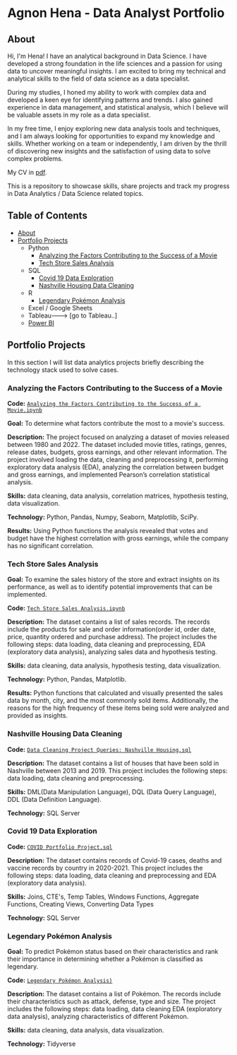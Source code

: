 # Agnon Hena - Data Analyst Portfolio
## About
Hi, I'm Hena! I have an analytical background in  Data Science. I have developed a strong foundation in the life sciences and a passion for using data to uncover meaningful insights. I am excited to bring my technical and analytical skills to the field of data science as a data specialist. 

During my studies, I honed my ability to work with complex data and developed a keen eye for identifying patterns and trends. I also gained experience in  data management, and statistical analysis, which I believe will be valuable assets in my role as a data specialist.

In my free time, I enjoy exploring new data analysis tools and techniques, and I am always looking for opportunities to expand my knowledge and skills. Whether working on a team or independently, I am driven by the thrill of discovering new insights and the satisfaction of using data to solve complex problems.

My CV in [pdf](https://github.com/henaornella/Data_Analysis-Portfolio/blob/main/HenaAgnonCV.pdf).

This is a repository to showcase skills, share projects and track my progress in Data Analytics / Data Science related topics.

## Table of Contents
- [About](https://github.com/henaornella/Data_Analysis-Portfolio#about)
- [Portfolio Projects](https://github.com/henaornella/Data_Analysis-Portfolio#portfolio-projects)
  - Python
    - [Analyzing the Factors Contributing to the Success of a Movie](https://github.com/henaornella/Portfolio-Projects/blob/main/Analyzing%20the%20Factors%20Contributing%20to%20the%20Success%20of%20a%20Movie.ipynb)
    - [Tech Store Sales Analysis](https://github.com/henaornella/Portfolio-Projects/blob/main/Tech%20Store%20Sales%20Analysis.ipynb) 
  - SQL
    - [Covid 19 Data Exploration](https://github.com/henaornella/Portfolio-Projects/blob/main/COVID%20Portfolio%20Project.sql)
    - [Nashville Housing Data Cleaning](https://github.com/henaornella/Portfolio-Projects/blob/main/Data%20Cleaning%20Project%20Queries_%20Nashville%20Housing.sql)
  - R
    - [Legendary Pokémon Analysis](https://github.com/henaornella/Portfolio-Projects/blob/main/Legendary%20Pok%C3%A9mon%20Analysis.ipynb)
  - Excel / Google Sheets
  - Tableau---> [go to Tableau..]
  - [Power BI](https://github.com/henaornella/Portfolio-Projects/blob/main/HR%20Analytics.pbix)
  



## Portfolio Projects
In this section I will list data analytics projects briefly describing the technology stack used to solve cases.

### Analyzing the Factors Contributing to the Success of a Movie
**Code:** [`Analyzing the Factors Contributing to the Success of a Movie.ipynb`](https://github.com/henaornella/Portfolio-Projects/blob/main/Analyzing%20the%20Factors%20Contributing%20to%20the%20Success%20of%20a%20Movie.ipynb)

**Goal:** To determine what factors contribute the most to a movie's success.

**Description:** The project focused on analyzing a dataset of movies released between 1980 and 2022. The dataset included movie titles, ratings, genres, release dates, budgets, gross earnings, and other relevant information. The project involved loading the data, cleaning and preprocessing it, performing exploratory data analysis (EDA), analyzing the correlation between budget and gross earnings, and implemented Pearson’s correlation statistical analysis.

**Skills:** data cleaning, data analysis, correlation matrices, hypothesis testing, data visualization.

**Technology:** Python, Pandas, Numpy, Seaborn, Matplotlib, SciPy.

**Results:** Using Python functions the analysis revealed that votes and budget have the highest correlation with gross earnings, while the company has no significant correlation.

### Tech Store Sales Analysis

**Goal:** To examine the sales history of the store and extract insights on its performance, as well as to identify potential improvements that can be implemented.

**Code:** [`Tech Store Sales Analysis.ipynb`](https://github.com/henaornella/Portfolio-Projects/blob/main/Tech%20Store%20Sales%20Analysis.ipynb) 

**Description:** The dataset contains a list of sales records.  The records include the products for sale and order information(order id, order date, price, quantity ordered and purchase address). The project includes the following steps: data loading, data cleaning and preprocessing, EDA (exploratory data analysis), analyzing sales data and hypothesis testing.

**Skills:** data cleaning, data analysis, hypothesis testing, data visualization.

**Technology:** Python, Pandas, Matplotlib.

**Results:** Python functions that calculated and visually presented the sales data by month, city, and the most commonly sold items. Additionally, the reasons for the high frequency of these items being sold were analyzed and provided as insights.



### Nashville Housing Data Cleaning
**Code:** [`Data Cleaning Project Queries: Nashville Housing.sql`](https://github.com/henaornella/Portfolio-Projects/blob/main/Data%20Cleaning%20Project%20Queries_%20Nashville%20Housing.sql)

**Description:** The dataset contains a list of houses that have been sold in Nashville between 2013 and 2019. This project includes the following steps: data loading, data cleaning and preprocessing.


**Skills:** DML(Data Manipulation Language), DQL (Data Query Language), DDL (Data Definition Language).

**Technology:** SQL Server


### Covid 19 Data Exploration
**Code:** [`COVID Portfolio Project.sql`](https://github.com/henaornella/Portfolio-Projects/blob/main/Data%20Cleaning%20Project%20Queries_%20Nashville%20Housing.sql)

**Description:** The dataset contains records of Covid-19 cases, deaths and vaccine records by country in 2020-2021. This project includes the following steps: data loading, data cleaning and preprocessing and EDA (exploratory data analysis).

**Skills:** Joins, CTE's, Temp Tables, Windows Functions, Aggregate Functions, Creating Views, Converting Data Types

**Technology:** SQL Server



### Legendary Pokémon Analysis

**Goal:** To predict Pokémon status based on their characteristics and rank their importance in determining whether a Pokémon is classified as legendary.

**Code:** [`Legendary Pokémon Analysis)`](https://github.com/henaornella/Portfolio-Projects/blob/main/Legendary%20Pok%C3%A9mon%20Analysis.ipynb)

**Description:** The dataset contains a list of  Pokémon.  The records include their characteristics such as attack, defense, type and size. The project includes the following steps: data loading, data cleaning EDA (exploratory data analysis), analyzing characteristics of different Pokémon.

**Skills:** data cleaning, data analysis, data visualization.

**Technology:** Tidyverse 








